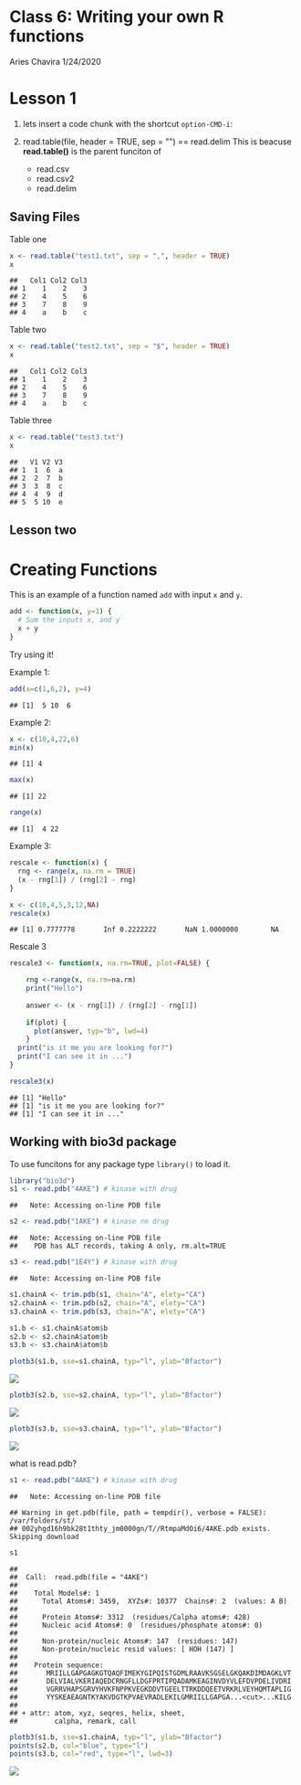 Class 6: Writing your own R functions
================
Aries Chavira
1/24/2020

Lesson 1
========

1.  lets insert a code chunk with the shortcut `option-CMD-i`:

2.  read.table(file, header = TRUE, sep = "") == read.delim This is beacuse **read.table()** is the parent funciton of
    -   read.csv
    -   read.csv2
    -   read.delim

Saving Files
------------

Table one

``` r
x <- read.table("test1.txt", sep = ",", header = TRUE)
x
```

    ##   Col1 Col2 Col3
    ## 1    1    2    3
    ## 2    4    5    6
    ## 3    7    8    9
    ## 4    a    b    c

Table two

``` r
x <- read.table("test2.txt", sep = "$", header = TRUE)
x
```

    ##   Col1 Col2 Col3
    ## 1    1    2    3
    ## 2    4    5    6
    ## 3    7    8    9
    ## 4    a    b    c

Table three

``` r
x <- read.table("test3.txt")
x
```

    ##   V1 V2 V3
    ## 1  1  6  a
    ## 2  2  7  b
    ## 3  3  8  c
    ## 4  4  9  d
    ## 5  5 10  e

Lesson two
----------

Creating Functions
==================

This is an example of a function named `add` with input `x` and `y`.

``` r
add <- function(x, y=1) {
  # Sum the inputs x, and y
  x + y
}
```

Try using it!

Example 1:

``` r
add(x=c(1,6,2), y=4)
```

    ## [1]  5 10  6

Example 2:

``` r
x <- c(10,4,22,6)
min(x)
```

    ## [1] 4

``` r
max(x)
```

    ## [1] 22

``` r
range(x)
```

    ## [1]  4 22

Example 3:

``` r
rescale <- function(x) {
  rng <- range(x, na.rm = TRUE)
  (x - rng[1]) / (rng[2] - rng)
}
```

``` r
x <- c(10,4,5,3,12,NA)
rescale(x) 
```

    ## [1] 0.7777778       Inf 0.2222222       NaN 1.0000000        NA

Rescale 3

``` r
rescale3 <- function(x, na.rm=TRUE, plot=FALSE) {

    rng <-range(x, na.rm=na.rm)
    print("Hello")
 
    answer <- (x - rng[1]) / (rng[2] - rng[1])
    
    if(plot) {
      plot(answer, typ="b", lwd=4)
    }
  print("is it me you are looking for?")
  print("I can see it in ...")
}

rescale3(x)
```

    ## [1] "Hello"
    ## [1] "is it me you are looking for?"
    ## [1] "I can see it in ..."

Working with bio3d package
--------------------------

To use funcitons for any package type `library()` to load it.

``` r
library("bio3d")
s1 <- read.pdb("4AKE") # kinase with drug
```

    ##   Note: Accessing on-line PDB file

``` r
s2 <- read.pdb("1AKE") # kinase no drug
```

    ##   Note: Accessing on-line PDB file
    ##    PDB has ALT records, taking A only, rm.alt=TRUE

``` r
s3 <- read.pdb("1E4Y") # kinase with drug
```

    ##   Note: Accessing on-line PDB file

``` r
s1.chainA <- trim.pdb(s1, chain="A", elety="CA")
s2.chainA <- trim.pdb(s2, chain="A", elety="CA")
s3.chainA <- trim.pdb(s3, chain="A", elety="CA")

s1.b <- s1.chainA$atom$b
s2.b <- s2.chainA$atom$b
s3.b <- s3.chainA$atom$b

plotb3(s1.b, sse=s1.chainA, typ="l", ylab="Bfactor")
```

![](Class-6_files/figure-markdown_github/unnamed-chunk-10-1.png)

``` r
plotb3(s2.b, sse=s2.chainA, typ="l", ylab="Bfactor")
```

![](Class-6_files/figure-markdown_github/unnamed-chunk-10-2.png)

``` r
plotb3(s3.b, sse=s3.chainA, typ="l", ylab="Bfactor")
```

![](Class-6_files/figure-markdown_github/unnamed-chunk-10-3.png)

what is read.pdb?

``` r
s1 <- read.pdb("4AKE") # kinase with drug
```

    ##   Note: Accessing on-line PDB file

    ## Warning in get.pdb(file, path = tempdir(), verbose = FALSE): /var/folders/st/
    ## 002yhgd16h9bk28t1thty_jm0000gn/T//RtmpaMdOi6/4AKE.pdb exists. Skipping download

``` r
s1
```

    ## 
    ##  Call:  read.pdb(file = "4AKE")
    ## 
    ##    Total Models#: 1
    ##      Total Atoms#: 3459,  XYZs#: 10377  Chains#: 2  (values: A B)
    ## 
    ##      Protein Atoms#: 3312  (residues/Calpha atoms#: 428)
    ##      Nucleic acid Atoms#: 0  (residues/phosphate atoms#: 0)
    ## 
    ##      Non-protein/nucleic Atoms#: 147  (residues: 147)
    ##      Non-protein/nucleic resid values: [ HOH (147) ]
    ## 
    ##    Protein sequence:
    ##       MRIILLGAPGAGKGTQAQFIMEKYGIPQISTGDMLRAAVKSGSELGKQAKDIMDAGKLVT
    ##       DELVIALVKERIAQEDCRNGFLLDGFPRTIPQADAMKEAGINVDYVLEFDVPDELIVDRI
    ##       VGRRVHAPSGRVYHVKFNPPKVEGKDDVTGEELTTRKDDQEETVRKRLVEYHQMTAPLIG
    ##       YYSKEAEAGNTKYAKVDGTKPVAEVRADLEKILGMRIILLGAPGA...<cut>...KILG
    ## 
    ## + attr: atom, xyz, seqres, helix, sheet,
    ##         calpha, remark, call

``` r
plotb3(s1.b, sse=s1.chainA, typ="l", ylab="Bfactor")
points(s2.b, col="blue", type="l")
points(s3.b, col="red", type="l", lwd=3)
```

![](Class-6_files/figure-markdown_github/unnamed-chunk-12-1.png)
